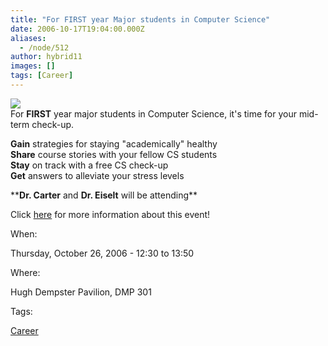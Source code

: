 ```yaml
---
title: "For FIRST year Major students in Computer Science"
date: 2006-10-17T19:04:00.000Z
aliases:
  - /node/512
author: hybrid11
images: []
tags: [Career]
---
```


![](https://www.cs.ubc.ca/~depaulfm/img/ubc_logo.jpg) \
For **FIRST** year major students in Computer Science, it's time for your mid-term check-up.

**Gain** strategies for staying "academically" healthy \
**Share** course stories with your fellow CS students \
**Stay** on track with a free CS check-up \
**Get** answers to alleviate your stress levels

\*\***Dr. Carter** and **Dr. Eiselt** will be attending\*\*

Click [here](http://www.cs.ubc.ca/events/Checkupforfirstyears.shtml) for more information about this event!

When: 

Thursday, October 26, 2006 - 12:30 to 13:50

Where: 

Hugh Dempster Pavilion, DMP 301

Tags: 

[Career](/career)
